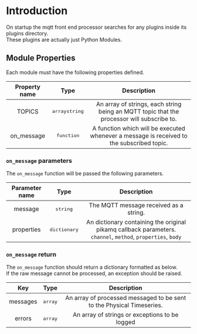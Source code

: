 # Introduction
On startup the mqtt front end processor searches for any plugins inside its plugins directory.  
These plugins are actually just Python Modules.

## Module Properties

Each module must have the following properties defined.

| Property name | Type | Description |
|:---:|:---:|:---:|
| TOPICS | <kbd>array</kbd><kbd>string</kbd> | An array of strings, each string being an MQTT topic that the processor will subscribe to. |
| on_message | <kbd>function</kbd> | A function which will be executed whenever a message is received to the subscribed topic. |

### `on_message` parameters

The `on_message` function will be passed the following parameters.

| Parameter name | Type | Description |
|:---:|:---:|:---:|
| message | <kbd>string</kbd> | The MQTT message received as a string. |
| properties | <kbd>dictionary</kbd> | An dictionary containing the original pikamq callback parameters. `channel`, `method`, `properties`, `body` |

### `on_message` return

The `on_message` function should return a dictionary formatted as below.  
If the raw message cannot be processed, an exception should be raised.

| Key | Type | Description |
|:---:|:---:|:---:|
| messages | <kbd>array</kbd> | An array of processed messaged to be sent to the Physical Timeseries. |
| errors | <kbd>array</kbd> | An array of strings or exceptions to be logged |
